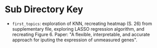# Sub Directory Key

* ```first_topics```: exploration of KNN, recreating heatmap (S. 26) from supplementary file, exploring LASSO regression algorithm, and recreating Figure 6. Paper: "A flexible, interpretable, and accurate approach for iputing the expression of unmeasured genes".  